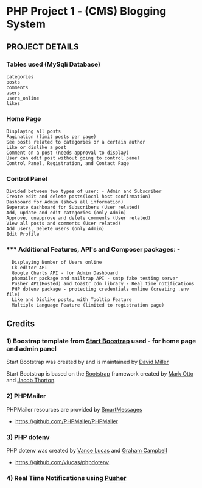 # PHP Project 1 - (CMS) Blogging System

## PROJECT DETAILS 

### Tables used (MySqli Database)
    categories
    posts
    comments
    users
    users_online
    likes


### Home Page
    Displaying all posts
    Pagination (limit posts per page)
    See posts related to categories or a certain author
    Like or dislike a post
    Comment on a post (needs approval to display)
    User can edit post without going to control panel
    Control Panel, Registration, and Contact Page
   
  
### Control Panel
    Divided between two types of user: - Admin and Subscriber
    Create edit and delete posts(local host confirmation)
    Dashboard for Admin (shows all information)
    Seperate dashboard for Subscribers (User related)
    Add, update and edit categories (only Admin)
    Approve, unapprove and delete comments (User related)
    View all posts and comments (User related)
    Add users, Delete users (only Admin)
    Edit Profile


### *** Additional Features, API's and Composer packages: -
      Displaying Number of Users online
      Ck-editor API
      Google Charts API - for Admin Dashboard
      phpmailer package and mailtrap API - smtp fake testing server
      Pusher API(Hosted) and toastr cdn library - Real time notifications
      PHP dotenv package - protecting credentials online (creating .env file)
      Like and Dislike posts, with Tooltip Feature
      Multiple Language Feature (limited to registration page)
      

## Credits

### 1) Boostrap template from [Start Boostrap](https://startbootstrap.com/) used - for home page and admin panel 

Start Bootstrap was created by and is maintained by [David Miller](https://twitter.com/davidmillerskt)

Start Bootstrap is based on the [Bootstrap](http://getbootstrap.com/) framework created by [Mark Otto](https://twitter.com/mdo) and [Jacob Thorton](https://twitter.com/fat).

### 2) PHPMailer 

PHPMailer resources are provided by [SmartMessages](https://info.smartmessages.net/)

 * https://github.com/PHPMailer/PHPMailer
 
### 3) PHP dotenv 

PHP dotenv was created by [Vance Lucas](https://github.com/vlucas) and [Graham Campbell](https://twitter.com/GrahamJCampbell)

 * https://github.com/vlucas/phpdotenv
 
### 4) Real Time Notifications using [Pusher](https://github.com/pusher)
